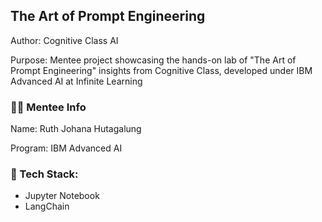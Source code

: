 ## The Art of Prompt Engineering
Author: Cognitive Class AI

Purpose: Mentee project showcasing the hands-on lab of "The Art of Prompt Engineering" insights from Cognitive Class, developed under IBM Advanced AI at Infinite Learning
### :mage_woman: Mentee Info
Name: Ruth Johana Hutagalung

Program: IBM Advanced AI
### :robot: Tech Stack: 
- Jupyter Notebook
- LangChain
